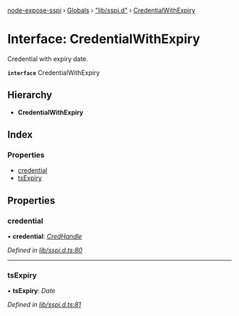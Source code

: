 [node-expose-sspi](../README.md) › [Globals](../globals.md) › ["lib/sspi.d"](../modules/_lib_sspi_d_.md) › [CredentialWithExpiry](_lib_sspi_d_.credentialwithexpiry.md)

# Interface: CredentialWithExpiry

Credential with expiry date.

**`interface`** CredentialWithExpiry

## Hierarchy

* **CredentialWithExpiry**

## Index

### Properties

* [credential](_lib_sspi_d_.credentialwithexpiry.md#credential)
* [tsExpiry](_lib_sspi_d_.credentialwithexpiry.md#tsexpiry)

## Properties

###  credential

• **credential**: *[CredHandle](_lib_sspi_d_.credhandle.md)*

*Defined in [lib/sspi.d.ts:80](https://github.com/jlguenego/node-expose-sspi/blob/c77a3a8/lib/sspi.d.ts#L80)*

___

###  tsExpiry

• **tsExpiry**: *Date*

*Defined in [lib/sspi.d.ts:81](https://github.com/jlguenego/node-expose-sspi/blob/c77a3a8/lib/sspi.d.ts#L81)*
